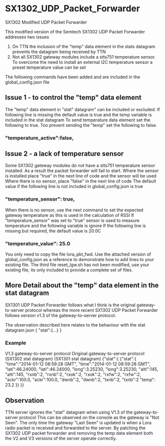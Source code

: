 # SX1302_UDP_Packet_Forwarder
SX1302 Modified UDP Packet Forwarder 

This modified version of the Semtech SX1302 UDP Packet Forwarder addresses two issues

1) On TTN the inclusion of the "temp" data element in the stats datagram prevents the datagram being received by TTN
2) Not all SX1302 gateway modules include a stts751 temperature sensor.  To overcome the need to install an external I2C temperature sensor a preset temperature value can be set

The following commands have been added and are included in the global_config.json file


## Issue 1 - to control the "temp" data element

  The "temp" data element in "stat" datagram" can be included or excluded.
  If following line is missing the default value is true and the temp variable is included in the stat datagram
  To send temperature data element set the following to true. 
  Too prevent sending the "temp" set the following to false.

  ### "temperature_active":false,


## Issue 2 - a lack of temperature sensor

  Some SX1302 gateway modules do not have a stts751 temperature sensor installed.  As a result the packet forwarder will fail to start.
  Where the sensor is installed place "true" in the next line of code and the sensor will be used
  Where there is no sensor, place "false" in the next line of code
  The default value if the following line is not included in global_config.json is true

  ### "temperature_sensor": true,


  When there is no sensor, use the next command to set the expected gateway temperature as this is used in the calculation of RSSI
  If "temperature_sensor" was set to "true" sensor is used to measure temperature and the following variable is ignore
  If the following line is missing but required, the default value is 20.0C

  ### "temperature_value": 25.0
  
You only need to copy the file lora_pkt_fwd.  Use the attached version of global_config.json as a reference to demonstrate how to add lines to your existing file.  The third file reset_lgw.sh has not been modified, use your existing file, its only included to provide a complete set of files.
  
  
  

## More Detail about the "temp" data element in the stat datagram
  
SX1301 UDP Packet Forwarder follows what I think is the original gateway-to-server protocol whereas the more recent SX1302 UDP Packet Forwarder follows version v1.3 of the gateway-to-server protocol.

The observation described here relates to the behaviour with the stat datagram
 json
{
	"stat":{...}
}

### Example
V1.3 gateway-to-server protocol				Original gateway-to-server protocol
(SX1302 stat datagram)						(SX1301 stat datagram)
{"stat":{									{"stat":{					
    "time":"2014-01-12 08:59:28 GMT",		    "time":"2014-01-12 08:59:28 GMT",
    "lati":46.24000,						            "lati":46.24000,
    "long":3.25230,							    "long":3.25230,
    "alti":145,								    "alti":145,
    "rxnb":2,								    "rxnb":2,
    "rxok":2,								    "rxok":2,
    "rxfw":2,								    "rxfw":2,
    "ackr":100.0,							    "ackr":100.0,
    "dwnb":2,								    "dwnb":2,
    "txnb":2,								    "txnb":2
    "temp": 23.2							}}
}}

## Observation
TTN server ignores the "stat" datagram when using V1.3 of the gateway-to-server protocol
This can be observed on the console as the gateway is "Not Seen".
The only time the gateway "Last Seen" is updated is when a Lora radio packet is received and forwarded to the server.
By patching the SX1302 UDP packet forwarder and removing the temp data element both the V2 and V3 versions of the server operate correctly.

